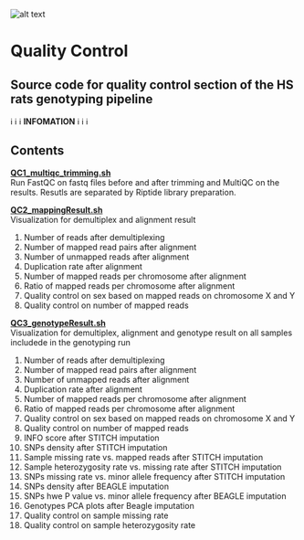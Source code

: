 ![alt text](https://secureservercdn.net/198.71.233.106/h9j.d46.myftpupload.com/wp-content/uploads/2019/09/palmerlab-logo.png)
# Quality Control
## Source code for quality control section of the HS rats genotyping pipeline
:information_source: :information_source: :information_source:  **INFOMATION** :information_source: :information_source: :information_source:  
 
## Contents
**[QC1_multiqc_trimming.sh](QC1_multiqc_trimming.sh)**  
Run FastQC on fastq files before and after trimming and MultiQC on the results. Resutls are separated by Riptide library preparation.  

**[QC2_mappingResult.sh](QC2_mappingResult.sh)**  
Visualization for demultiplex and alignment result  
1. Number of reads after demultiplexing
2. Number of mapped read pairs after alignment
2. Number of unmapped reads after alignment
3. Duplication rate after alignment
4. Number of mapped reads per chromosome after alignment
5. Ratio of mapped reads per chromosome after alignment
6. Quality control on sex based on mapped reads on chromosome X and Y
7. Quality control on number of mapped reads

**[QC3_genotypeResult.sh](QC3_genotypeResult.sh)**  
Visualization for demultiplex, alignment and genotype result on all samples includede in the genotyping run   
1. Number of reads after demultiplexing
2. Number of mapped read pairs after alignment
2. Number of unmapped reads after alignment
3. Duplication rate after alignment
4. Number of mapped reads per chromosome after alignment
5. Ratio of mapped reads per chromosome after alignment
6. Quality control on sex based on mapped reads on chromosome X and Y
7. Quality control on number of mapped reads
8. INFO score after STITCH imputation
9. SNPs density after STITCH imputation
10. Sample missing rate vs. mapped reads after STITCH imputation
11. Sample heterozygosity rate vs. missing rate after STITCH imputation
12. SNPs missing rate vs. minor allele frequency after STITCH imputation
13. SNPs density after BEAGLE imputation
14. SNPs hwe P value vs. minor allele frequency after BEAGLE imputation
15. Genotypes PCA plots after Beagle imputation
16. Quality control on sample missing rate
17. Quality control on sample heterozygosity rate
